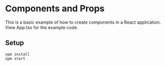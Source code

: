 # Components and Props

This is a basic example of how to create components in a React application. View App.tsx for the example code.

## Setup

```shell
npm install
npm start
```
